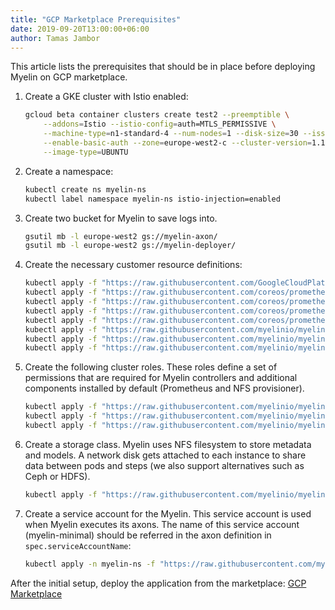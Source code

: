 ```yaml
---
title: "GCP Marketplace Prerequisites"
date: 2019-09-20T13:00:00+06:00
author: Tamas Jambor
---
```


This article lists the prerequisites that should be in place before deploying
Myelin on GCP marketplace.

1. Create a GKE cluster with Istio enabled:

    ```bash
    gcloud beta container clusters create test2 --preemptible \
        --addons=Istio --istio-config=auth=MTLS_PERMISSIVE \
        --machine-type=n1-standard-4 --num-nodes=1 --disk-size=30 --issue-client-certificate \
        --enable-basic-auth --zone=europe-west2-c --cluster-version=1.12.9-gke.16 \
        --image-type=UBUNTU
    ```

2. Create a namespace:

    ```bash
    kubectl create ns myelin-ns
    kubectl label namespace myelin-ns istio-injection=enabled
    ```
    
3. Create two bucket for Myelin to save logs into.

    ```bash
    gsutil mb -l europe-west2 gs://myelin-axon/ 
    gsutil mb -l europe-west2 gs://myelin-deployer/
    ```
 
    
4. Create the necessary customer resource definitions:

    ```bash
    kubectl apply -f "https://raw.githubusercontent.com/GoogleCloudPlatform/marketplace-k8s-app-tools/master/crd/app-crd.yaml"
	kubectl apply -f "https://raw.githubusercontent.com/coreos/prometheus-operator/master/example/prometheus-operator-crd/alertmanager.crd.yaml"
	kubectl apply -f "https://raw.githubusercontent.com/coreos/prometheus-operator/master/example/prometheus-operator-crd/prometheus.crd.yaml"
	kubectl apply -f "https://raw.githubusercontent.com/coreos/prometheus-operator/master/example/prometheus-operator-crd/prometheusrule.crd.yaml"
	kubectl apply -f "https://raw.githubusercontent.com/coreos/prometheus-operator/master/example/prometheus-operator-crd/servicemonitor.crd.yaml"
	kubectl apply -f "https://raw.githubusercontent.com/myelinio/myelin-gcp-marketplace/master/myelin/crd/myelin.axon.crd.yaml"
	kubectl apply -f "https://raw.githubusercontent.com/myelinio/myelin-gcp-marketplace/master/myelin/crd/myelin.deployer.crd.yaml"
	kubectl apply -f "https://raw.githubusercontent.com/myelinio/myelin-gcp-marketplace/master/myelin/crd/myelin.workflow.crd.yaml"
    ```
5. Create the following cluster roles. These roles define a set of permissions that are
required for Myelin controllers and additional components installed by default
(Prometheus and NFS provisioner).

    ```bash
    kubectl apply -f "https://raw.githubusercontent.com/myelinio/myelin-gcp-marketplace/master/myelin/deployer/role/axon-controller-role.yaml"
	kubectl apply -f "https://raw.githubusercontent.com/myelinio/myelin-gcp-marketplace/master/myelin/deployer/role/prometheus-operator-role.yaml"
	kubectl apply -f "https://raw.githubusercontent.com/myelinio/myelin-gcp-marketplace/master/myelin/deployer/role/nfs-provisioner-role.yaml"
	```
	
6. Create a storage class. Myelin uses NFS filesystem to store metadata and
models. A network disk gets attached to each instance to share data between pods and
steps (we also support alternatives such as Ceph or HDFS).

    ```bash
	kubectl apply -f "https://raw.githubusercontent.com/myelinio/myelin-gcp-marketplace/master/myelin/deployer/role/nfs-provisioner-storageclass.yaml"
    ```
    
7. Create a service account for the Myelin. This service account 
is used when Myelin executes its axons. The name of this service account (myelin-minimal)
should be referred in the axon definition in `spec.serviceAccountName`:

    ```bash
    kubectl apply -n myelin-ns -f "https://raw.githubusercontent.com/myelinio/myelin-gcp-marketplace/master/myelin/deployer/role/myelin-minimal-role.yaml"
    ```
    
After the initial setup, deploy the application from the marketplace: [GCP Marketplace](https://console.cloud.google.com/marketplace/details/myelin-public/myelin)